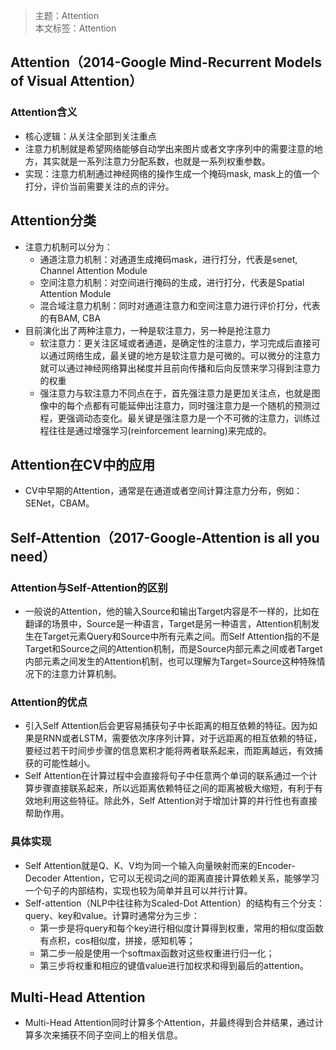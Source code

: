 >主题：Attention    
本文标签：Attention


## Attention（2014-Google Mind-Recurrent Models of Visual Attention）
### Attention含义
* 核心逻辑：从关注全部到关注重点
* 注意力机制就是希望网络能够自动学出来图片或者文字序列中的需要注意的地方，其实就是一系列注意力分配系数，也就是一系列权重参数。
* 实现：注意力机制通过神经网络的操作生成一个掩码mask, mask上的值一个打分，评价当前需要关注的点的评分。

## Attention分类
* 注意力机制可以分为：
  * 通道注意力机制：对通道生成掩码mask，进行打分，代表是senet, Channel Attention Module
  * 空间注意力机制：对空间进行掩码的生成，进行打分，代表是Spatial Attention Module
  * 混合域注意力机制：同时对通道注意力和空间注意力进行评价打分，代表的有BAM, CBA
* 目前演化出了两种注意力，一种是软注意力，另一种是抢注意力
  * 软注意力：更关注区域或者通道，是确定性的注意力，学习完成后直接可以通过网络生成，最关键的地方是软注意力是可微的。可以微分的注意力就可以通过神经网络算出梯度并且前向传播和后向反馈来学习得到注意力的权重
  * 强注意力与软注意力不同点在于，首先强注意力是更加关注点，也就是图像中的每个点都有可能延伸出注意力，同时强注意力是一个随机的预测过程，更强调动态变化。最关键是强注意力是一个不可微的注意力，训练过程往往是通过增强学习(reinforcement learning)来完成的。

## Attention在CV中的应用
* CV中早期的Attention，通常是在通道或者空间计算注意力分布，例如：SENet，CBAM。


## Self-Attention（2017-Google-Attention is all you need）
### Attention与Self-Attention的区别
* 一般说的Attention，他的输入Source和输出Target内容是不一样的，比如在翻译的场景中，Source是一种语言，Target是另一种语言，Attention机制发生在Target元素Query和Source中所有元素之间。而Self Attention指的不是Target和Source之间的Attention机制，而是Source内部元素之间或者Target内部元素之间发生的Attention机制，也可以理解为Target=Source这种特殊情况下的注意力计算机制。

### Attention的优点
* 引入Self Attention后会更容易捕获句子中长距离的相互依赖的特征。因为如果是RNN或者LSTM，需要依次序序列计算，对于远距离的相互依赖的特征，要经过若干时间步步骤的信息累积才能将两者联系起来，而距离越远，有效捕获的可能性越小。
* Self Attention在计算过程中会直接将句子中任意两个单词的联系通过一个计算步骤直接联系起来，所以远距离依赖特征之间的距离被极大缩短，有利于有效地利用这些特征。除此外，Self Attention对于增加计算的并行性也有直接帮助作用。

### 具体实现
* Self Attention就是Q、K、V均为同一个输入向量映射而来的Encoder-Decoder Attention，它可以无视词之间的距离直接计算依赖关系，能够学习一个句子的内部结构，实现也较为简单并且可以并行计算。
* Self-attention（NLP中往往称为Scaled-Dot Attention）的结构有三个分支：query、key和value。计算时通常分为三步：
  * 第一步是将query和每个key进行相似度计算得到权重，常用的相似度函数有点积，cos相似度，拼接，感知机等；
  * 第二步一般是使用一个softmax函数对这些权重进行归一化；
  * 第三步将权重和相应的键值value进行加权求和得到最后的attention。


## Multi-Head Attention
* Multi-Head Attention同时计算多个Attention，并最终得到合并结果，通过计算多次来捕获不同子空间上的相关信息。
